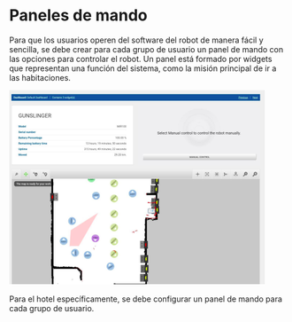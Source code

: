 # Paneles de mando

Para que los usuarios operen del software del robot de manera fácil
y sencilla, se debe crear para cada grupo de usuario un panel de mando
con las opciones para controlar el robot. Un panel está formado
por widgets que representan una función del sistema, como
la misión principal de ir a las habitaciones. 

![Panel de mando](../.gitbook/assets/panel_de_mando.png)

Para el hotel específicamente, se debe configurar
un panel de mando para cada grupo de usuario. 
